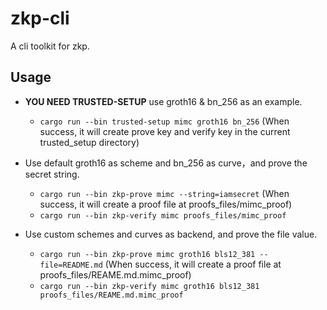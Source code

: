 # zkp-cli
A cli toolkit for zkp.

## Usage
- **YOU NEED TRUSTED-SETUP** use groth16 & bn_256 as an example.
  - `cargo run --bin trusted-setup mimc groth16 bn_256` (When success, it will create prove key and verify key in the current trusted_setup directory)
- Use default groth16 as scheme and bn_256 as curve，and prove the secret string.
  - `cargo run --bin zkp-prove mimc --string=iamsecret` (When success, it will create a proof file at proofs_files/mimc_proof)
  - `cargo run --bin zkp-verify mimc proofs_files/mimc_proof`

- Use custom schemes and curves as backend, and prove the file value.
  - `cargo run --bin zkp-prove mimc groth16 bls12_381 --file=README.md` (When success, it will create a proof file at proofs_files/REAME.md.mimc_proof)
  - `cargo run --bin zkp-verify mimc groth16 bls12_381 proofs_files/REAME.md.mimc_proof`
